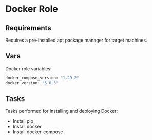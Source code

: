 # Docker Role

## Requirements
Requires a pre-installed apt package manager for target machines.

## Vars
Docker role variables:
```sh
docker_compose_version: "1.29.2"
docker_version: "5.0.3"
```

## Tasks
Tasks performed for installing and deploying Docker:

- Install pip
- Install docker
- Install docker-compose